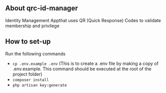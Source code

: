 
## About qrc-id-manager

Identity Management Appthat uses QR (Quick Response) Codes to validate membership and privilege

## How to set-up
Run the following commands

- `cp .env.example .env` (This is to create a .env file by making a copy of .env.example. This command should be executed at the root of the project folder)
- `composer install`
- `php artisan key:generate`
